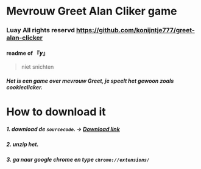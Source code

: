 # Mevrouw Greet Alan Cliker game
### Luay All rights reservd https://github.com/konijntje777/greet-alan-clicker
#### readme of 『𝒚』
> niet snichten
##### Het is een game over mevrouw Greet, je speelt het gewoon zoals cookieclicker.
# How to download it
##### 1. download de `sourcecode`. → [Download link]([https://pages.github.com/](https://github.com/konijntje777/greet-alen-clicker/archive/refs/heads/main.zip)) 
##### 2. unzip het.
##### 3. ga naar google chrome en type `chrome://extensions/`
##### 
